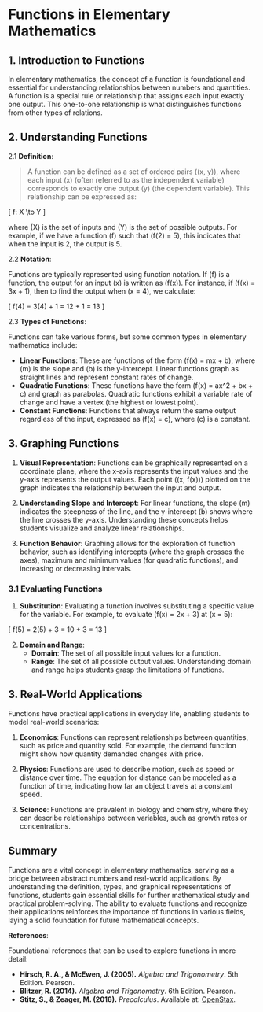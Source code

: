 # Functions in Elementary Mathematics

## 1. **Introduction to Functions**

In elementary mathematics, the concept of a function is foundational and essential for understanding relationships between numbers and quantities. A function is a special rule or relationship that assigns each input exactly one output. This one-to-one relationship is what distinguishes functions from other types of relations.

## 2. **Understanding Functions**

2.1 **Definition**:

>   A function can be defined as a set of ordered pairs \((x, y)\), where each input \(x\) (often referred to as the independent variable) corresponds to exactly one output \(y\) (the dependent variable). This relationship can be expressed as:
>
\[
f: X \to Y
\]
>
   where \(X\) is the set of inputs and \(Y\) is the set of possible outputs. For example, if we have a function \(f\) such that \(f(2) = 5\), this indicates that when the input is 2, the output is 5.

2.2 **Notation**:

   Functions are typically represented using function notation. If \(f\) is a function, the output for an input \(x\) is written as \(f(x)\). For instance, if \(f(x) = 3x + 1\), then to find the output when \(x = 4\), we calculate:

\[
f(4) = 3(4) + 1 = 12 + 1 = 13
\]

2.3 **Types of Functions**:

   Functions can take various forms, but some common types in elementary mathematics include:

- **Linear Functions**: These are functions of the form \(f(x) = mx + b\), where \(m\) is the slope and \(b\) is the y-intercept. Linear functions graph as straight lines and represent constant rates of change.
- **Quadratic Functions**: These functions have the form \(f(x) = ax^2 + bx + c\) and graph as parabolas. Quadratic functions exhibit a variable rate of change and have a vertex (the highest or lowest point).
- **Constant Functions**: Functions that always return the same output regardless of the input, expressed as \(f(x) = c\), where \(c\) is a constant.


## 3. **Graphing Functions**

1. **Visual Representation**:
   Functions can be graphically represented on a coordinate plane, where the x-axis represents the input values and the y-axis represents the output values. Each point \((x, f(x))\) plotted on the graph indicates the relationship between the input and output.

2. **Understanding Slope and Intercept**:
   For linear functions, the slope \(m\) indicates the steepness of the line, and the y-intercept \(b\) shows where the line crosses the y-axis. Understanding these concepts helps students visualize and analyze linear relationships.

3. **Function Behavior**:
   Graphing allows for the exploration of function behavior, such as identifying intercepts (where the graph crosses the axes), maximum and minimum values (for quadratic functions), and increasing or decreasing intervals.

### 3.1 **Evaluating Functions**

1. **Substitution**:
   Evaluating a function involves substituting a specific value for the variable. For example, to evaluate \(f(x) = 2x + 3\) at \(x = 5\):

\[
f(5) = 2(5) + 3 = 10 + 3 = 13
\]

2. **Domain and Range**:
   - **Domain**: The set of all possible input values for a function.
   - **Range**: The set of all possible output values. Understanding domain and range helps students grasp the limitations of functions.

## 3. **Real-World Applications**

Functions have practical applications in everyday life, enabling students to model real-world scenarios:

1. **Economics**: Functions can represent relationships between quantities, such as price and quantity sold. For example, the demand function might show how quantity demanded changes with price.
  
2. **Physics**: Functions are used to describe motion, such as speed or distance over time. The equation for distance can be modeled as a function of time, indicating how far an object travels at a constant speed.

3. **Science**: Functions are prevalent in biology and chemistry, where they can describe relationships between variables, such as growth rates or concentrations.

## **Summary**

Functions are a vital concept in elementary mathematics, serving as a bridge between abstract numbers and real-world applications. By understanding the definition, types, and graphical representations of functions, students gain essential skills for further mathematical study and practical problem-solving. The ability to evaluate functions and recognize their applications reinforces the importance of functions in various fields, laying a solid foundation for future mathematical concepts.

**References**:

Foundational references that can be used to explore functions in more detail:

- **Hirsch, R. A., & McEwen, J. (2005).** *Algebra and Trigonometry*. 5th Edition. Pearson.
- **Blitzer, R. (2014).** *Algebra and Trigonometry*. 6th Edition. Pearson.
- **Stitz, S., & Zeager, M. (2016).** *Precalculus*. Available at: [OpenStax](https://openstax.org/books/precalculus). 
